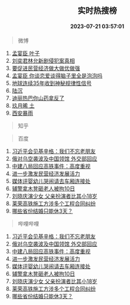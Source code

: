 <div align="center"><h2>实时热搜榜</h2><h4>2023-07-21 03:57:01</h4></div>

> 微博  

1. [孟宴臣 叶子](https://s.weibo.com/weibo?q=%E5%AD%9F%E5%AE%B4%E8%87%A3%20%E5%8F%B6%E5%AD%90&t=31&band_rank=1&Refer=top)<br />
2. [刘奕君林允新剧侵犯案真相](https://s.weibo.com/weibo?q=%23%E5%88%98%E5%A5%95%E5%90%9B%E6%9E%97%E5%85%81%E6%96%B0%E5%89%A7%E4%BE%B5%E7%8A%AF%E6%A1%88%E7%9C%9F%E7%9B%B8%23&t=31&band_rank=2&Refer=top)<br />
3. [要促进民营经济做大做优做强](https://s.weibo.com/weibo?q=%23%E8%A6%81%E4%BF%83%E8%BF%9B%E6%B0%91%E8%90%A5%E7%BB%8F%E6%B5%8E%E5%81%9A%E5%A4%A7%E5%81%9A%E4%BC%98%E5%81%9A%E5%BC%BA%23&t=31&band_rank=3&Refer=top)<br />
4. [孟宴臣 你谈恋爱谈得脑子里全是泡泡吗](https://s.weibo.com/weibo?q=%E5%AD%9F%E5%AE%B4%E8%87%A3%20%E4%BD%A0%E8%B0%88%E6%81%8B%E7%88%B1%E8%B0%88%E5%BE%97%E8%84%91%E5%AD%90%E9%87%8C%E5%85%A8%E6%98%AF%E6%B3%A1%E6%B3%A1%E5%90%97&t=31&band_rank=4&Refer=top)<br />
5. [地球连续35年收到神秘规律性信号](https://s.weibo.com/weibo?q=%23%E5%9C%B0%E7%90%83%E8%BF%9E%E7%BB%AD35%E5%B9%B4%E6%94%B6%E5%88%B0%E7%A5%9E%E7%A7%98%E8%A7%84%E5%BE%8B%E6%80%A7%E4%BF%A1%E5%8F%B7%23&t=31&band_rank=5&Refer=top)<br />
6. [陆沉](https://s.weibo.com/weibo?q=%E9%99%86%E6%B2%89&t=31&band_rank=6&Refer=top)<br />
7. [迪丽热巴你山药拿反了](https://s.weibo.com/weibo?q=%23%E8%BF%AA%E4%B8%BD%E7%83%AD%E5%B7%B4%E4%BD%A0%E5%B1%B1%E8%8D%AF%E6%8B%BF%E5%8F%8D%E4%BA%86%23&t=31&band_rank=7&Refer=top)<br />
8. [玖月晞 土](https://s.weibo.com/weibo?q=%E7%8E%96%E6%9C%88%E6%99%9E%20%E5%9C%9F&t=31&band_rank=8&Refer=top)<br />
9. [西安暴雨](https://s.weibo.com/weibo?q=%E8%A5%BF%E5%AE%89%E6%9A%B4%E9%9B%A8&t=31&band_rank=9&Refer=top)<br />

> 知乎  


> 百度  

1. [习近平会见基辛格：我们不忘老朋友](https://www.baidu.com/s?wd=%E4%B9%A0%E8%BF%91%E5%B9%B3%E4%BC%9A%E8%A7%81%E5%9F%BA%E8%BE%9B%E6%A0%BC%EF%BC%9A%E6%88%91%E4%BB%AC%E4%B8%8D%E5%BF%98%E8%80%81%E6%9C%8B%E5%8F%8B&sa=fyb_news&rsv_dl=fyb_news)<br />
2. [俄对乌空袭波及中国领馆 外交部回应](https://www.baidu.com/s?wd=%E4%BF%84%E5%AF%B9%E4%B9%8C%E7%A9%BA%E8%A2%AD%E6%B3%A2%E5%8F%8A%E4%B8%AD%E5%9B%BD%E9%A2%86%E9%A6%86+%E5%A4%96%E4%BA%A4%E9%83%A8%E5%9B%9E%E5%BA%94&sa=fyb_news&rsv_dl=fyb_news)<br />
3. [中建八局回应高铁事件：高度重视](https://www.baidu.com/s?wd=%E4%B8%AD%E5%BB%BA%E5%85%AB%E5%B1%80%E5%9B%9E%E5%BA%94%E9%AB%98%E9%93%81%E4%BA%8B%E4%BB%B6%EF%BC%9A%E9%AB%98%E5%BA%A6%E9%87%8D%E8%A7%86&sa=fyb_news&rsv_dl=fyb_news)<br />
4. [进一步激发民营经济发展活力](https://www.baidu.com/s?wd=%E8%BF%9B%E4%B8%80%E6%AD%A5%E6%BF%80%E5%8F%91%E6%B0%91%E8%90%A5%E7%BB%8F%E6%B5%8E%E5%8F%91%E5%B1%95%E6%B4%BB%E5%8A%9B&sa=fyb_news&rsv_dl=fyb_news)<br />
5. [媒体评婴幼儿哭闹请去车厢连接处](https://www.baidu.com/s?wd=%E5%AA%92%E4%BD%93%E8%AF%84%E5%A9%B4%E5%B9%BC%E5%84%BF%E5%93%AD%E9%97%B9%E8%AF%B7%E5%8E%BB%E8%BD%A6%E5%8E%A2%E8%BF%9E%E6%8E%A5%E5%A4%84&sa=fyb_news&rsv_dl=fyb_news)<br />
6. [辅警拿木凳砸老人被拘10日](https://www.baidu.com/s?wd=%E8%BE%85%E8%AD%A6%E6%8B%BF%E6%9C%A8%E5%87%B3%E7%A0%B8%E8%80%81%E4%BA%BA%E8%A2%AB%E6%8B%9810%E6%97%A5&sa=fyb_news&rsv_dl=fyb_news)<br />
7. [刘晓庆演少女 父亲扮演者比其小18岁](https://www.baidu.com/s?wd=%E5%88%98%E6%99%93%E5%BA%86%E6%BC%94%E5%B0%91%E5%A5%B3+%E7%88%B6%E4%BA%B2%E6%89%AE%E6%BC%94%E8%80%85%E6%AF%94%E5%85%B6%E5%B0%8F18%E5%B2%81&sa=fyb_news&rsv_dl=fyb_news)<br />
8. [莱荣高铁施工方涉多个工程合同纠纷](https://www.baidu.com/s?wd=%E8%8E%B1%E8%8D%A3%E9%AB%98%E9%93%81%E6%96%BD%E5%B7%A5%E6%96%B9%E6%B6%89%E5%A4%9A%E4%B8%AA%E5%B7%A5%E7%A8%8B%E5%90%88%E5%90%8C%E7%BA%A0%E7%BA%B7&sa=fyb_news&rsv_dl=fyb_news)<br />
9. [哪些省份结婚只能休3天？](https://www.baidu.com/s?wd=%E5%93%AA%E4%BA%9B%E7%9C%81%E4%BB%BD%E7%BB%93%E5%A9%9A%E5%8F%AA%E8%83%BD%E4%BC%913%E5%A4%A9%EF%BC%9F&sa=fyb_news&rsv_dl=fyb_news)<br />

> 哔哩哔哩  

1. [习近平会见基辛格：我们不忘老朋友](https://www.baidu.com/s?wd=%E4%B9%A0%E8%BF%91%E5%B9%B3%E4%BC%9A%E8%A7%81%E5%9F%BA%E8%BE%9B%E6%A0%BC%EF%BC%9A%E6%88%91%E4%BB%AC%E4%B8%8D%E5%BF%98%E8%80%81%E6%9C%8B%E5%8F%8B&sa=fyb_news&rsv_dl=fyb_news)<br />
2. [俄对乌空袭波及中国领馆 外交部回应](https://www.baidu.com/s?wd=%E4%BF%84%E5%AF%B9%E4%B9%8C%E7%A9%BA%E8%A2%AD%E6%B3%A2%E5%8F%8A%E4%B8%AD%E5%9B%BD%E9%A2%86%E9%A6%86+%E5%A4%96%E4%BA%A4%E9%83%A8%E5%9B%9E%E5%BA%94&sa=fyb_news&rsv_dl=fyb_news)<br />
3. [中建八局回应高铁事件：高度重视](https://www.baidu.com/s?wd=%E4%B8%AD%E5%BB%BA%E5%85%AB%E5%B1%80%E5%9B%9E%E5%BA%94%E9%AB%98%E9%93%81%E4%BA%8B%E4%BB%B6%EF%BC%9A%E9%AB%98%E5%BA%A6%E9%87%8D%E8%A7%86&sa=fyb_news&rsv_dl=fyb_news)<br />
4. [进一步激发民营经济发展活力](https://www.baidu.com/s?wd=%E8%BF%9B%E4%B8%80%E6%AD%A5%E6%BF%80%E5%8F%91%E6%B0%91%E8%90%A5%E7%BB%8F%E6%B5%8E%E5%8F%91%E5%B1%95%E6%B4%BB%E5%8A%9B&sa=fyb_news&rsv_dl=fyb_news)<br />
5. [媒体评婴幼儿哭闹请去车厢连接处](https://www.baidu.com/s?wd=%E5%AA%92%E4%BD%93%E8%AF%84%E5%A9%B4%E5%B9%BC%E5%84%BF%E5%93%AD%E9%97%B9%E8%AF%B7%E5%8E%BB%E8%BD%A6%E5%8E%A2%E8%BF%9E%E6%8E%A5%E5%A4%84&sa=fyb_news&rsv_dl=fyb_news)<br />
6. [辅警拿木凳砸老人被拘10日](https://www.baidu.com/s?wd=%E8%BE%85%E8%AD%A6%E6%8B%BF%E6%9C%A8%E5%87%B3%E7%A0%B8%E8%80%81%E4%BA%BA%E8%A2%AB%E6%8B%9810%E6%97%A5&sa=fyb_news&rsv_dl=fyb_news)<br />
7. [刘晓庆演少女 父亲扮演者比其小18岁](https://www.baidu.com/s?wd=%E5%88%98%E6%99%93%E5%BA%86%E6%BC%94%E5%B0%91%E5%A5%B3+%E7%88%B6%E4%BA%B2%E6%89%AE%E6%BC%94%E8%80%85%E6%AF%94%E5%85%B6%E5%B0%8F18%E5%B2%81&sa=fyb_news&rsv_dl=fyb_news)<br />
8. [莱荣高铁施工方涉多个工程合同纠纷](https://www.baidu.com/s?wd=%E8%8E%B1%E8%8D%A3%E9%AB%98%E9%93%81%E6%96%BD%E5%B7%A5%E6%96%B9%E6%B6%89%E5%A4%9A%E4%B8%AA%E5%B7%A5%E7%A8%8B%E5%90%88%E5%90%8C%E7%BA%A0%E7%BA%B7&sa=fyb_news&rsv_dl=fyb_news)<br />
9. [哪些省份结婚只能休3天？](https://www.baidu.com/s?wd=%E5%93%AA%E4%BA%9B%E7%9C%81%E4%BB%BD%E7%BB%93%E5%A9%9A%E5%8F%AA%E8%83%BD%E4%BC%913%E5%A4%A9%EF%BC%9F&sa=fyb_news&rsv_dl=fyb_news)<br />
